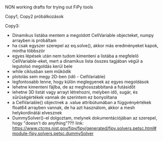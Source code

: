 NON working drafts for trying out FiPy tools

Copy1, Copy2 próbálkozások

Copy3:
- Dinamikus listába mentem a megoldott CellVariable objecteket, numpy arrayben is próbáltam
- ha csak egyszer szerepel az eq.solve(), akkor más eredményeket kapok, mintha többször
- egyes lépések után nem tudom kimenteni a listába a megfelelő CellVariable-eket, mert a dinamikus lista összes tagjában végül a legutolsó megoldás kerül bele
- while ciklusban sem működik
- plotolás sem megy 2D-ben (idő - CellVariable)
- legfontosabb lenne, hogy külön meglegyenek az egyes megoldások
- lehetne kimenteni fájlba, de az meghosszabbítaná a futásidőt
- lehetne 3D listát vagy arrayt létrehozni, melyben idő, sugár, és sűrűségértékek vannak de szerintem ez bonyolítana
- a CellVariable() objectnek a .value attribútumában a függvényértékek float64 arrayben vannak, de ha azt használom, akkor a mesh helykordinátái elvesznek
- DummySolver()-el dolgoztam, melynek dokumentációjában az szerepel, hogy "doesn't do anything"??!!
link: https://www.ctcms.nist.gov/fipy/fipy/generated/fipy.solvers.petsc.html#module-fipy.solvers.petsc.dummySolver
